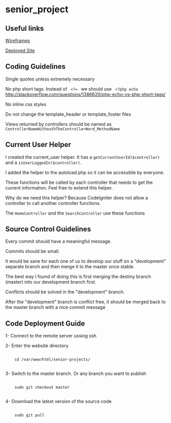 <h1>senior_project</h1>

<h2>Useful links</h2>
<p><a href="http://share.axure.com/6RZ1NQ/">Wireframes</a></p>
<p><a href="http://spws-dev.cis.fiu.edu/senior-project-website-v4/">Deployed Site</a></p>

<h2>Coding Guidelines</h2>

<p>
  Single quotes unless extremely necessary
</p>

<p>
No php short tags.
Instead of <code> &#60;?= </code> we should use <code> &#60;?php echo </code>
<br/>
<a href="http://stackoverflow.com/questions/1386620/php-echo-vs-php-short-tags/">http://stackoverflow.com/questions/1386620/php-echo-vs-php-short-tags/</a>
<p/>

<p>No inline css styles</p>
<p>Do not change the template_header or template_footer files</p>
<p>Views returned by controllers should be named as 
  <code>ControllerNameWithouthTheControllerWord_MethodName</code>
</p>

<h2>Current User Helper</h2>
<p>
  I created the current_user helper. It has a <code>getCurrentUserId($controller)</code> and a <code>isUserLoggedIn($controller)</code>.
</p>

<p>
  I added the helper to the autoload.php so it can be accessible by everyone.
</p>

<p>
  These functions will be called by each controller that needs to get the current information. Feel free to extend this helper.
<p>
<p>Why do we need this helper? Because CodeIgniter does not allow a controller to call another controller functions.</p>
<p>The <code>HomeController</code> and the <code>SearchController</code> use these functions</p>


<h2>Source Control Guidelines</h2>

<p>Every commit should have a meaningful message.</p>
<p>Commits should be small.</p>

<p>
  It would be sane for each one of us to develop our stuff on a "development" separate branch and then merge it to the master once stable.
</p>

<p>
  The best way I found of doing this is first merging the destiny branch (master) into our development branch first.</p>
<p>Conflicts should be solved in the "development" branch.</p>
<p>After the "development" branch is conflict free, it should be merged back to the master branch with a nice commit message</p>



<h2>Code Deployment Guide</h2>

<p>
1- Connect to the remote server ussing ssh
</p>

<p>
2- Enter the website directory
  <p><code>
    cd /var/www/html/senior-projects/
  </code></p>
</p>  

<p>
3- Switch to the master branch. Or any branch you want to publish
  <p><code>
    sudo git checkout master  
  </code></p>
</p>

<p>
4- Download the latest version of the source code
  <p><code>
    sudo git pull
  </code></p>
</p>
